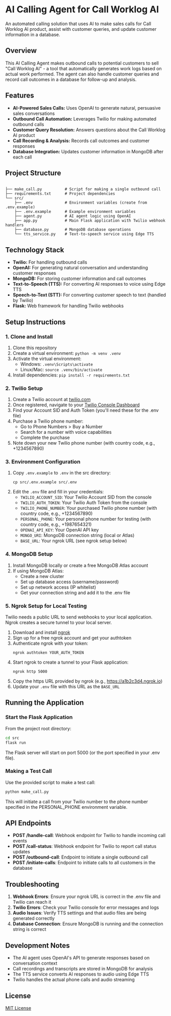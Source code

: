 # AI Calling Agent for Call Worklog AI

An automated calling solution that uses AI to make sales calls for Call Worklog AI product, assist with customer queries, and update customer information in a database.

## Overview

This AI Calling Agent makes outbound calls to potential customers to sell "Call Worklog AI" - a tool that automatically generates work logs based on actual work performed. The agent can also handle customer queries and record call outcomes in a database for follow-up and analysis.

## Features

- **AI-Powered Sales Calls:** Uses OpenAI to generate natural, persuasive sales conversations
- **Outbound Call Automation:** Leverages Twilio for making automated outbound calls
- **Customer Query Resolution:** Answers questions about the Call Worklog AI product
- **Call Recording & Analysis:** Records call outcomes and customer responses
- **Database Integration:** Updates customer information in MongoDB after each call

## Project Structure

```

├── make_call.py          # Script for making a single outbound call
├── requirements.txt      # Project dependencies
└── src/
    ├── .env              # Environment variables (create from .env.example)
    ├── .env.example      # Example environment variables
    ├── agent.py          # AI agent logic using OpenAI
    ├── app.py            # Main Flask application with Twilio webhook handlers
    ├── database.py       # MongoDB database operations
    └── tts_service.py    # Text-to-speech service using Edge TTS
```

## Technology Stack

- **Twilio:** For handling outbound calls
- **OpenAI:** For generating natural conversation and understanding customer responses
- **MongoDB:** For storing customer information and call outcomes
- **Text-to-Speech (TTS):** For converting AI responses to voice using Edge TTS
- **Speech-to-Text (STT):** For converting customer speech to text (handled by Twilio)
- **Flask:** Web framework for handling Twilio webhooks

## Setup Instructions

### 1. Clone and Install

1. Clone this repository
2. Create a virtual environment: `python -m venv .venv`
3. Activate the virtual environment:
   - Windows: `.venv\Scripts\activate`
   - Linux/Mac: `source .venv/bin/activate`
4. Install dependencies: `pip install -r requirements.txt`

### 2. Twilio Setup

1. Create a Twilio account at [twilio.com](https://www.twilio.com/try-twilio)
2. Once registered, navigate to your [Twilio Console Dashboard](https://www.twilio.com/console)
3. Find your Account SID and Auth Token (you'll need these for the .env file)
4. Purchase a Twilio phone number:
   - Go to Phone Numbers > Buy a Number
   - Search for a number with voice capabilities
   - Complete the purchase
5. Note down your new Twilio phone number (with country code, e.g., +1234567890)

### 3. Environment Configuration

1. Copy `.env.example` to `.env` in the src directory:
   ```
   cp src/.env.example src/.env
   ```
2. Edit the `.env` file and fill in your credentials:
   - `TWILIO_ACCOUNT_SID`: Your Twilio Account SID from the console
   - `TWILIO_AUTH_TOKEN`: Your Twilio Auth Token from the console
   - `TWILIO_PHONE_NUMBER`: Your purchased Twilio phone number (with country code, e.g., +1234567890)
   - `PERSONAL_PHONE`: Your personal phone number for testing (with country code, e.g., +1987654321)
   - `OPENAI_API_KEY`: Your OpenAI API key
   - `MONGO_URI`: MongoDB connection string (local or Atlas)
   - `BASE_URL`: Your ngrok URL (see ngrok setup below)

### 4. MongoDB Setup

1. Install MongoDB locally or create a free MongoDB Atlas account
2. If using MongoDB Atlas:
   - Create a new cluster
   - Set up database access (username/password)
   - Set up network access (IP whitelist)
   - Get your connection string and add it to the .env file

### 5. Ngrok Setup for Local Testing

Twilio needs a public URL to send webhooks to your local application. Ngrok creates a secure tunnel to your local server.

1. Download and install [ngrok](https://ngrok.com/download)
2. Sign up for a free ngrok account and get your authtoken
3. Authenticate ngrok with your token:
   ```
   ngrok authtoken YOUR_AUTH_TOKEN
   ```
4. Start ngrok to create a tunnel to your Flask application:
   ```
   ngrok http 5000
   ```
5. Copy the https URL provided by ngrok (e.g., https://a1b2c3d4.ngrok.io)
6. Update your `.env` file with this URL as the `BASE_URL`

## Running the Application

### Start the Flask Application

From the project root directory:

```bash
cd src
flask run
```

The Flask server will start on port 5000 (or the port specified in your .env file).

### Making a Test Call

Use the provided script to make a test call:

```bash
python make_call.py
```

This will initiate a call from your Twilio number to the phone number specified in the PERSONAL_PHONE environment variable.

## API Endpoints

- **POST /handle-call**: Webhook endpoint for Twilio to handle incoming call events
- **POST /call-status**: Webhook endpoint for Twilio to report call status updates
- **POST /outbound-call**: Endpoint to initiate a single outbound call
- **POST /initiate-calls**: Endpoint to initiate calls to all customers in the database

## Troubleshooting

1. **Webhook Errors**: Ensure your ngrok URL is correct in the .env file and Twilio can reach it
2. **Twilio Errors**: Check your Twilio console for error messages and logs
3. **Audio Issues**: Verify TTS settings and that audio files are being generated correctly
4. **Database Connection**: Ensure MongoDB is running and the connection string is correct

## Development Notes

- The AI agent uses OpenAI's API to generate responses based on conversation context
- Call recordings and transcripts are stored in MongoDB for analysis
- The TTS service converts AI responses to audio using Edge TTS
- Twilio handles the actual phone calls and audio streaming

## License

[MIT License](LICENSE)
